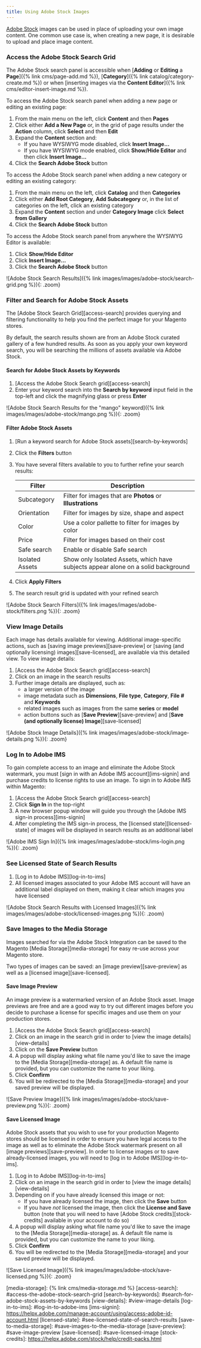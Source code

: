 ```yaml
---
title: Using Adobe Stock Images
---
```


[Adobe Stock][adobe-stock] images can be used in place of uploading your own image content. One
common use case is, when creating a new page, it is desirable to upload and place
image content.

### Access the Adobe Stock Search Grid

The Adobe Stock search panel is accessible when [**Adding** or **Editing** a
**Page**]({% link cms/page-add.md %}), [**Category**]({% link catalog/category-create.md %})
or when [inserting images via the **Content Editor**]({% link cms/editor-insert-image.md %}).

To access the Adobe Stock search panel when adding a new page or editing an
existing page:

1. From the main menu on the left, click **Content** and then **Pages**
2. Click either **Add a New Page** or, in the grid of page results under the
   **Action** column, click **Select** and then **Edit**
3. Expand the **Content** section and:
    - If you have WYSIWYG mode disabled, click **Insert Image...**
    - If you have WYSIWYG mode enabled, click **Show/Hide Editor** and then
      click **Insert Image...**
4. Click the **Search Adobe Stock** button

To access the Adobe Stock search panel when adding a new category or editing an
existing category:

1. From the main menu on the left, click **Catalog** and then **Categories**
2. Click either **Add Root Category**, **Add Subcategory** or, in the list of categories
   on the left, click an existing category
3. Expand the **Content** section and under **Category Image** click **Select
   from Gallery**
4. Click the **Search Adobe Stock** button

To access the Adobe Stock search panel from anywhere the WYSIWYG Editor is
available:

1. Click **Show/Hide Editor**
2. Click **Insert Image...**
3. Click the **Search Adobe Stock** button

![Adobe Stock Search Results]({% link images/images/adobe-stock/search-grid.png %}){: .zoom}

### Filter and Search for Adobe Stock Assets

The [Adobe Stock Search Grid][access-search] provides querying and filtering functionality
to help you find the perfect image for your Magento stores.

By default, the search results shown are from an Adobe Stock curated gallery of
a few hundred results. As soon as you apply your own keyword search, you will be
searching the millions of assets available via Adobe Stock.

#### Search for Adobe Stock Assets by Keywords

1. [Access the Adobe Stock Search grid][access-search]
2. Enter your keyword search into the **Search by keyword** input field in the
   top-left and click the magnifying glass or press **Enter**

![Adobe Stock Search Results for the "mango" keyword]({% link images/images/adobe-stock/mango.png %}){: .zoom}

#### Filter Adobe Stock Assets

1. [Run a keyword search for Adobe Stock assets][search-by-keywords]
2. Click the **Filters** button
3. You have several filters available to you to further refine your search
   results:

    |Filter|Description|
    |---|---|
    |Subcategory|Filter for images that are **Photos** or **Illustrations**|
    |Orientation|Filter for images by size, shape and aspect|
    |Color|Use a color pallette to filter for images by color|
    |Price|Filter for images based on their cost|
    |Safe search|Enable or disable Safe search|
    |Isolated Assets|Show only Isolated Assets, which have subjects appear alone on a solid background|

4. Click **Apply Filters**
5. The search result grid is updated with your refined search

![Adobe Stock Search Filters]({% link images/images/adobe-stock/filters.png %}){: .zoom}

### View Image Details

Each image has details available for viewing. Additional image-specific actions,
such as [saving image previews][save-preview] or [saving (and optionally licensing)
images][save-licensed], are available via this detailed view. To view image
details:

1. [Access the Adobe Stock Search grid][access-search]
2. Click on an image in the search results
3. Further image details are displayed, such as:
    - a larger version of the image
    - image metadata such as **Dimensions**, **File type**, **Category**, **File
      #** and **Keywords**
    - related images such as images from the same **series** or **model**
    - action buttons such as [**Save Preview**][save-preview] and [**Save (and
      optionally license) Image**][save-licensed]

![Adobe Stock Image Details]({% link images/images/adobe-stock/image-details.png %}){: .zoom}

### Log In to Adobe IMS

To gain complete access to an image and eliminate the Adobe Stock watermark, you
must [sign in with an Adobe IMS account][ims-signin] and purchase credits to
license rights to use an image. To sign in to Adobe IMS within Magento:

1. [Access the Adobe Stock Search grid][access-search]
2. Click **Sign In** in the top-right
3. A new browser popup window will guide you through the [Adobe IMS sign-in
   process][ims-signin]
4. After completing the IMS sign-in process, the [licensed
   state][licensed-state] of images will be displayed in search results as an
   additional label

![Adobe IMS Sign In]({% link images/images/adobe-stock/ims-login.png %}){: .zoom}

### See Licensed State of Search Results

1. [Log in to Adobe IMS][log-in-to-ims]
2. All licensed images associated to your Adobe IMS account will have an additional
   label displayed on them, making it clear which images you have licensed

![Adobe Stock Search Results with Licensed Images]({% link images/images/adobe-stock/licensed-images.png %}){: .zoom}

### Save Images to the Media Storage

Images searched for via the Adobe Stock Integration can be saved to the
Magento [Media Storage][media-storage] for easy re-use across your Magento
store.

Two types of images can be saved: an [image preview][save-preview] as well as a
[licensed image][save-licensed].

#### Save Image Preview

An image preview is a watermarked version of an Adobe Stock asset. Image
previews are free and are a good way to try out different images before you
decide to purchase a license for specific images and use them on your production
stores.

1. [Access the Adobe Stock Search grid][access-search]
2. Click on an image in the search grid in order to [view the image
   details][view-details]
3. Click on the **Save Preview** button
4. A popup will display asking what file name you'd like to save the image to
   the [Media Storage][media-storage] as. A default file name is provided, but
   you can customize the name to your liking.
5. Click **Confirm**
6. You will be redirected to the [Media Storage][media-storage] and your saved
   preview will be displayed.

![Save Preview Image]({% link images/images/adobe-stock/save-preview.png %}){: .zoom}

#### Save Licensed Image

Adobe Stock assets that you wish to use for your production Magento stores should
be licensed in order to ensure you have legal access to the image as well as to
eliminate the Adobe Stock watermark present on all [image
previews][save-preview]. In order to license images or to save already-licensed
images, you will need to [log in to Adobe IMS][log-in-to-ims].

1. [Log in to Adobe IMS][log-in-to-ims]
2. Click on an image in the search grid in order to [view the image
   details][view-details]
3. Depending on if you have already licensed this image or not:
    - If you have already licensed the image, then click the **Save** button
    - If you have _not_ licensed the image, then click the **License and Save**
      button (note that you will need to have [Adobe Stock
      credits][stock-credits] available in your account to do so)
4. A popup will display asking what file name you'd like to save the image to
   the [Media Storage][media-storage] as. A default file name is provided, but
   you can customize the name to your liking.
5. Click **Confirm**
6. You will be redirected to the [Media Storage][media-storage] and your saved
   preview will be displayed.

![Save Licensed Image]({% link images/images/adobe-stock/save-licensed.png %}){: .zoom}

[adobe-stock]: https://stock.adobe.com
[media-storage]: {% link cms/media-storage.md %}
[access-search]: #access-the-adobe-stock-search-grid
[search-by-keywords]: #search-for-adobe-stock-assets-by-keywords
[view-details]: #view-image-details
[log-in-to-ims]: #log-in-to-adobe-ims
[ims-signin]: https://helpx.adobe.com/manage-account/using/access-adobe-id-account.html
[licensed-state]: #see-licensed-state-of-search-results
[save-to-media-storage]: #save-images-to-the-media-storage
[save-preview]: #save-image-preview
[save-licensed]: #save-licensed-image
[stock-credits]: https://helpx.adobe.com/stock/help/credit-packs.html
